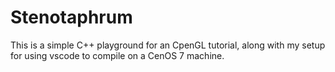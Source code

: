 # Stenotaphrum
This is a simple C++ playground for an CpenGL tutorial, along with my setup for using vscode to compile on a CenOS 7 machine.